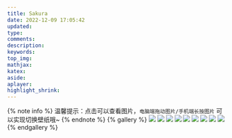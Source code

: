 ```yaml
---
title: Sakura
date: 2022-12-09 17:05:42
updated:
type:
comments:
description:
keywords:
top_img:
mathjax:
katex:
aside:
aplayer:
highlight_shrink:
---
```

{% note info  %}
温馨提示：点击可以查看图片，`电脑端拖动图片/手机端长按图片` 可以实现切换壁纸哦~
{% endnote %}
{% gallery %}
![](https://img.recreyed.ml/202211142334890.jpg)
![](https://img.recreyed.ml/202211142234217.jpg)
![](https://img.recreyed.ml/202211142225482.jpg)
![](https://img.recreyed.ml/202211142225451.jpg)
![](https://img.recreyed.ml/202211142223334.jpg)
![](https://img.recreyed.ml/categories-4.jpg)
![](https://img.recreyed.ml/categories-3.jpg)
![](https://img.recreyed.ml/categories-2.jpg)
![](https://img.recreyed.ml/categories-1.jpg)
{% endgallery %}

<script>
let time = ''
let imgbox = document.querySelector('.fj-gallery')
imgbox.addEventListener('contextmenu', e => e.preventDefault())
imgbox.addEventListener('dragend', e => { changeBg('url(' + e.target.src + ')'); })
imgbox.addEventListener('touchstart', e => { time = setTimeout(() => { changeBg('url(' + e.target.src + ')'); }, 500); })
imgbox.addEventListener('touchend', ()=>{clearTimeout(time)})
</script>